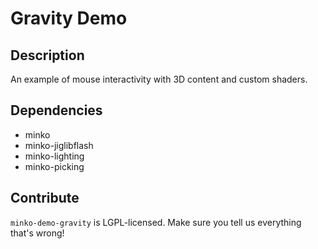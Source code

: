 Gravity Demo
============


Description
-----------

An example of mouse interactivity with 3D content and custom shaders.


Dependencies
------------

* minko
* minko-jiglibflash
* minko-lighting
* minko-picking


Contribute
----------

`minko-demo-gravity` is LGPL-licensed.  Make sure you tell us everything that's wrong!
